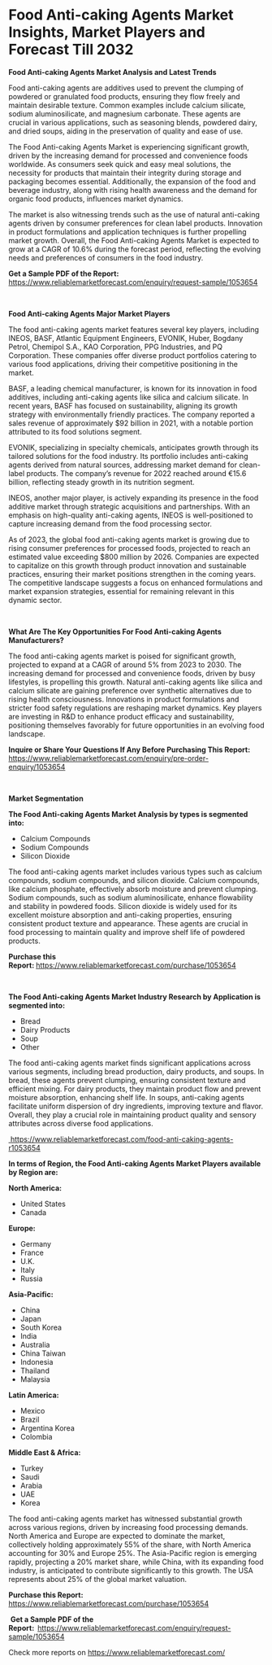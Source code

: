<p><h1>Food Anti-caking Agents Market Insights, Market Players and Forecast Till 2032</h1></p><p><strong>Food Anti-caking Agents Market Analysis and Latest Trends</strong></p>
<p><p>Food anti-caking agents are additives used to prevent the clumping of powdered or granulated food products, ensuring they flow freely and maintain desirable texture. Common examples include calcium silicate, sodium aluminosilicate, and magnesium carbonate. These agents are crucial in various applications, such as seasoning blends, powdered dairy, and dried soups, aiding in the preservation of quality and ease of use.</p><p>The Food Anti-caking Agents Market is experiencing significant growth, driven by the increasing demand for processed and convenience foods worldwide. As consumers seek quick and easy meal solutions, the necessity for products that maintain their integrity during storage and packaging becomes essential. Additionally, the expansion of the food and beverage industry, along with rising health awareness and the demand for organic food products, influences market dynamics.</p><p>The market is also witnessing trends such as the use of natural anti-caking agents driven by consumer preferences for clean label products. Innovation in product formulations and application techniques is further propelling market growth. Overall, the Food Anti-caking Agents Market is expected to grow at a CAGR of 10.6% during the forecast period, reflecting the evolving needs and preferences of consumers in the food industry.</p></p>
<p><strong>Get a Sample PDF of the Report:&nbsp;</strong> <a href="https://www.reliablemarketforecast.com/enquiry/request-sample/1053654?utm_campaign=2866&utm_medium=2&utm_source=Github&utm_content=ia&utm_term=07042025&utm_id=food-anti-caking-agents">https://www.reliablemarketforecast.com/enquiry/request-sample/1053654</a></p>
<p>&nbsp;</p>
<p><strong>Food Anti-caking Agents Major Market Players</strong></p>
<p><p>The food anti-caking agents market features several key players, including INEOS, BASF, Atlantic Equipment Engineers, EVONIK, Huber, Bogdany Petrol, Chemipol S.A., KAO Corporation, PPG Industries, and PQ Corporation. These companies offer diverse product portfolios catering to various food applications, driving their competitive positioning in the market.</p><p>BASF, a leading chemical manufacturer, is known for its innovation in food additives, including anti-caking agents like silica and calcium silicate. In recent years, BASF has focused on sustainability, aligning its growth strategy with environmentally friendly practices. The company reported a sales revenue of approximately $92 billion in 2021, with a notable portion attributed to its food solutions segment.</p><p>EVONIK, specializing in specialty chemicals, anticipates growth through its tailored solutions for the food industry. Its portfolio includes anti-caking agents derived from natural sources, addressing market demand for clean-label products. The company’s revenue for 2022 reached around €15.6 billion, reflecting steady growth in its nutrition segment.</p><p>INEOS, another major player, is actively expanding its presence in the food additive market through strategic acquisitions and partnerships. With an emphasis on high-quality anti-caking agents, INEOS is well-positioned to capture increasing demand from the food processing sector.</p><p>As of 2023, the global food anti-caking agents market is growing due to rising consumer preferences for processed foods, projected to reach an estimated value exceeding $800 million by 2026. Companies are expected to capitalize on this growth through product innovation and sustainable practices, ensuring their market positions strengthen in the coming years. The competitive landscape suggests a focus on enhanced formulations and market expansion strategies, essential for remaining relevant in this dynamic sector.</p></p>
<p>&nbsp;</p>
<p><strong>What Are The Key Opportunities For Food Anti-caking Agents Manufacturers?</strong></p>
<p><p>The food anti-caking agents market is poised for significant growth, projected to expand at a CAGR of around 5% from 2023 to 2030. The increasing demand for processed and convenience foods, driven by busy lifestyles, is propelling this growth. Natural anti-caking agents like silica and calcium silicate are gaining preference over synthetic alternatives due to rising health consciousness. Innovations in product formulations and stricter food safety regulations are reshaping market dynamics. Key players are investing in R&D to enhance product efficacy and sustainability, positioning themselves favorably for future opportunities in an evolving food landscape.</p></p>
<p><strong>Inquire or Share Your Questions If Any Before Purchasing This Report:</strong> <a href="https://www.reliablemarketforecast.com/enquiry/pre-order-enquiry/1053654?utm_campaign=2866&utm_medium=2&utm_source=Github&utm_content=ia&utm_term=07042025&utm_id=food-anti-caking-agents">https://www.reliablemarketforecast.com/enquiry/pre-order-enquiry/1053654</a></p>
<p>&nbsp;</p>
<p><strong>Market Segmentation</strong></p>
<p><strong>The Food Anti-caking Agents Market Analysis by types is segmented into:</strong></p>
<p><ul><li>Calcium Compounds</li><li>Sodium Compounds</li><li>Silicon Dioxide</li></ul></p>
<p><p>The food anti-caking agents market includes various types such as calcium compounds, sodium compounds, and silicon dioxide. Calcium compounds, like calcium phosphate, effectively absorb moisture and prevent clumping. Sodium compounds, such as sodium aluminosilicate, enhance flowability and stability in powdered foods. Silicon dioxide is widely used for its excellent moisture absorption and anti-caking properties, ensuring consistent product texture and appearance. These agents are crucial in food processing to maintain quality and improve shelf life of powdered products.</p></p>
<p><strong>Purchase this Report:&nbsp;</strong><a href="https://www.reliablemarketforecast.com/purchase/1053654?utm_campaign=2866&utm_medium=2&utm_source=Github&utm_content=ia&utm_term=07042025&utm_id=food-anti-caking-agents">https://www.reliablemarketforecast.com/purchase/1053654</a></p>
<p>&nbsp;</p>
<p><strong>The Food Anti-caking Agents Market Industry Research by Application is segmented into:</strong></p>
<p><ul><li>Bread</li><li>Dairy Products</li><li>Soup</li><li>Other</li></ul></p>
<p><p>The food anti-caking agents market finds significant applications across various segments, including bread production, dairy products, and soups. In bread, these agents prevent clumping, ensuring consistent texture and efficient mixing. For dairy products, they maintain product flow and prevent moisture absorption, enhancing shelf life. In soups, anti-caking agents facilitate uniform dispersion of dry ingredients, improving texture and flavor. Overall, they play a crucial role in maintaining product quality and sensory attributes across diverse food applications.</p></p>
<p><a href="https://www.reliablemarketforecast.com/food-anti-caking-agents-r1053654?utm_campaign=2866&utm_medium=2&utm_source=Github&utm_content=ia&utm_term=07042025&utm_id=food-anti-caking-agents">&nbsp;https://www.reliablemarketforecast.com/food-anti-caking-agents-r1053654</a></p>
<p><strong>In terms of Region, the Food Anti-caking Agents Market Players available by Region are:</strong></p>
<p>
    <p> <strong> North America: </strong>
        <ul>
            <li>United States</li>
            <li>Canada</li>
        </ul>
        </p> 
    <p> <strong> Europe: </strong>
        <ul>
            <li>Germany</li>
            <li>France</li>
            <li>U.K.</li>
            <li>Italy</li>
            <li>Russia</li>
        </ul>
        </p> 
    <p> <strong> Asia-Pacific: </strong>
        <ul>
            <li>China</li>
            <li>Japan</li>
            <li>South Korea</li>
            <li>India</li>
            <li>Australia</li>
            <li>China Taiwan</li>
            <li>Indonesia</li>
            <li>Thailand</li>
            <li>Malaysia</li>
        </ul>
        </p> 
    <p> <strong> Latin America: </strong>
        <ul>
            <li>Mexico</li>
            <li>Brazil</li>
            <li>Argentina Korea</li>
            <li>Colombia</li>
        </ul>
        </p> 
    <p> <strong> Middle East & Africa: </strong>
        <ul>
            <li>Turkey</li>
            <li>Saudi</li>
            <li>Arabia</li>
            <li>UAE</li>
            <li>Korea</li>
        </ul>
    </p>
    </p>
<p><p>The food anti-caking agents market has witnessed substantial growth across various regions, driven by increasing food processing demands. North America and Europe are expected to dominate the market, collectively holding approximately 55% of the share, with North America accounting for 30% and Europe 25%. The Asia-Pacific region is emerging rapidly, projecting a 20% market share, while China, with its expanding food industry, is anticipated to contribute significantly to this growth. The USA represents about 25% of the global market valuation.</p></p>
<p><strong>Purchase this Report: </strong><a href="https://www.reliablemarketforecast.com/purchase/1053654?utm_campaign=2866&utm_medium=2&utm_source=Github&utm_content=ia&utm_term=07042025&utm_id=food-anti-caking-agents">https://www.reliablemarketforecast.com/purchase/1053654</a></p>
<p>&nbsp;<strong>Get a Sample PDF of the Report:&nbsp;&nbsp;</strong><a href="https://www.reliablemarketforecast.com/enquiry/request-sample/1053654?utm_campaign=2866&utm_medium=2&utm_source=Github&utm_content=ia&utm_term=07042025&utm_id=food-anti-caking-agents">https://www.reliablemarketforecast.com/enquiry/request-sample/1053654</a></p>
<p><strong></strong></p>
<p>Check more reports on <a href="https://www.reliablemarketforecast.com/?utm_campaign=2866&utm_medium=2&utm_source=Github&utm_content=ia&utm_term=07042025&utm_id=food-anti-caking-agents">https://www.reliablemarketforecast.com/</a></p>